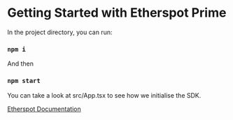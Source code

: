 # Getting Started with Etherspot Prime

In the project directory, you can run:

### `npm i`

And then 

### `npm start`


You can take a look at src/App.tsx to see how we initialise the SDK.

[Etherspot Documentation](https://etherspot.fyi/introduction)